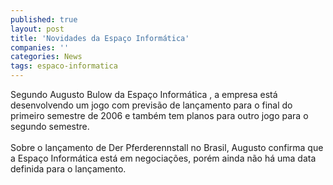 ```yaml
---
published: true
layout: post
title: 'Novidades da Espaço Informática'
companies: ''
categories: News
tags: espaco-informatica
---
```

Segundo Augusto Bulow da Espa&ccedil;o Inform&aacute;tica
, a empresa est&aacute; desenvolvendo um jogo com previs&atilde;o de lan&ccedil;amento para o final do primeiro semestre de 2006 e tamb&eacute;m tem planos para outro jogo para o segundo semestre.<br /><br />Sobre o lan&ccedil;amento de Der Pferderennstall
 no Brasil, Augusto confirma que a Espa&ccedil;o Inform&aacute;tica est&aacute; em negocia&ccedil;&otilde;es, por&eacute;m ainda n&atilde;o h&aacute; uma data definida para o lan&ccedil;amento.<br />
